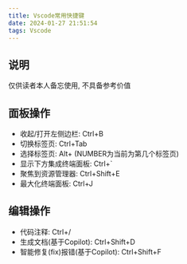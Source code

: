 ```yaml
---
title: Vscode常用快捷键
date: 2024-01-27 21:51:54
tags: Vscode
---
```


## 说明

仅供读者本人备忘使用, 不具备参考价值

## 面板操作

- 收起/打开左侧边栏: Ctrl+B
- 切换标签页: Ctrl+Tab
- 选择标签页: Alt+<NUMBER> (NUMBER为当前为第几个标签页)
- 显示下方集成终端面板: Ctrl+`
- 聚焦到资源管理器: Ctrl+Shift+E
- 最大化终端面板: Ctrl+J

## 编辑操作

- 代码注释: Ctrl+/
- 生成文档(基于Copilot): Ctrl+Shift+D
- 智能修复(fix)报错(基于Copilot): Ctrl+Shift+F
